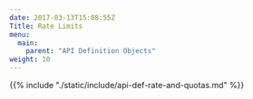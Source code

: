 ```yaml
---
date: 2017-03-13T15:08:55Z
Title: Rate Limits
menu:
  main:
    parent: "API Definition Objects"
weight: 10
---
```


{{% include "./static/include/api-def-rate-and-quotas.md" %}}